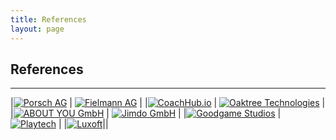 ```yaml
---
title: References
layout: page
---
```


## References

---

|[![Porsch AG][porsche]](https://www.porsche.com) | [![Fielmann AG][fielmann]](https://www.fielmann.de) |
|[![CoachHub.io][couchhub]](https://www.fielmann.de) | [![Oaktree Technologies][oaktree]](https://www.oak.tt) |
|[![ABOUT YOU GmbH][aboutyou]](https://www.aboutyou.de) | [![Jimdo GmbH][jimdo]](https://jimdo.com) |
|[![Goodgame Studios][goodgame]](https://goodgamestudios.com/de/) | [![Playtech][playtech]](https://playtech.com) |
|[![Luxoft][luxoft]](https://luxoft.com)||


[porsche]: https://upload.wikimedia.org/wikipedia/de/7/70/Porsche_Logo.svg "Porsch AG"
[fielmann]: https://upload.wikimedia.org/wikipedia/commons/thumb/5/5a/160506_Fielmann_LogoNEU_pos_wiki.svg/320px-160506_Fielmann_LogoNEU_pos_wiki.svg.png "Fielmann AG"
[couchhub]: https://coachhub.io/wp-content/uploads/2021/02/Logo-1.svg "CoachHub.io"
[oaktree]: https://www.oak.tt/_nuxt/img/oaktree-logo.0d1ea63.png "Oaktree Technologies GmbH"
[aboutyou]: https://upload.wikimedia.org/wikipedia/commons/thumb/4/4b/ABOUT_YOU_Logo.png/320px-ABOUT_YOU_Logo.png "ABOUT YOU GmbH"
[jimdo]: https://upload.wikimedia.org/wikipedia/commons/thumb/5/56/Jimdo_Logo.png/320px-Jimdo_Logo.png "Jimdo GmbH"
[goodgame]: https://upload.wikimedia.org/wikipedia/commons/thumb/a/a1/Goodgame_Studios_Logo_2015.svg/320px-Goodgame_Studios_Logo_2015.svg.png "Goodgame Studios"
[playtech]: https://upload.wikimedia.org/wikipedia/en/thumb/6/65/Playtech_logo.svg/320px-Playtech_logo.svg.png "Playtech"
[luxoft]: https://upload.wikimedia.org/wikipedia/commons/thumb/2/2e/Luxoft-logo-2015.svg/320px-Luxoft-logo-2015.svg.png "Luxoft"
